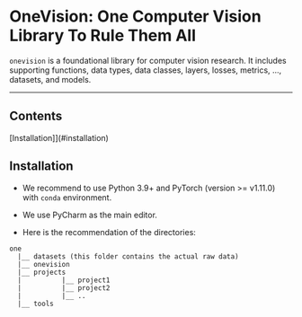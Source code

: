 # OneVision: One Computer Vision Library To Rule Them All

`onevision` is a foundational library for computer vision research. 
It includes supporting functions, data types, data classes, layers, losses, 
metrics, ..., datasets, and models.

----

## Contents

[Installation]](#installation)

## Installation

- We recommend to use Python 3.9+ and PyTorch (version >= v1.11.0) with `conda` environment.
- We use PyCharm as the main editor.


- Here is the recommendation of the directories:
```text
one
  |__ datasets (this folder contains the actual raw data)
  |__ onevision
  |__ projects
  |          |__ project1
  |          |__ project2
  |          |__ ..
  |__ tools
```
